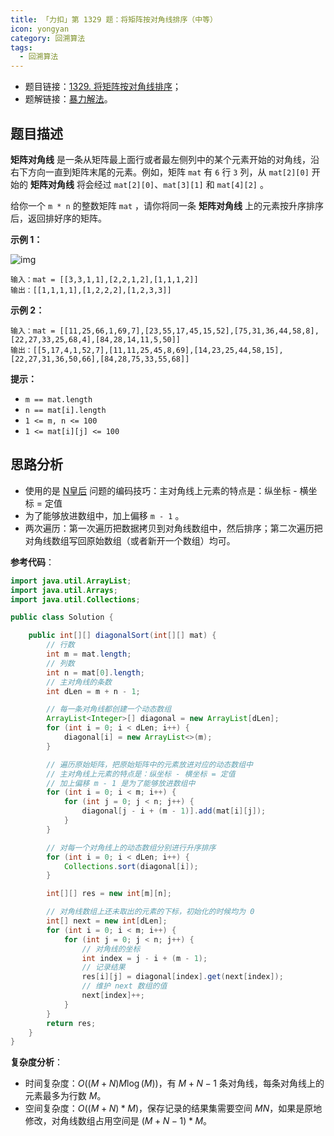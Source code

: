 ```yaml
---
title: 「力扣」第 1329 题：将矩阵按对角线排序（中等）
icon: yongyan
category: 回溯算法
tags:
  - 回溯算法
---
```



+ 题目链接：[1329. 将矩阵按对角线排序](https://leetcode-cn.com/problems/sort-the-matrix-diagonally/)；
+ 题解链接：[暴力解法](https://leetcode-cn.com/problems/sort-the-matrix-diagonally/solution/bao-li-jie-fa-by-liweiwei1419/)。

## 题目描述

**矩阵对角线** 是一条从矩阵最上面行或者最左侧列中的某个元素开始的对角线，沿右下方向一直到矩阵末尾的元素。例如，矩阵 `mat` 有 `6` 行 `3` 列，从 `mat[2][0]` 开始的 **矩阵对角线** 将会经过 `mat[2][0]`、`mat[3][1]` 和 `mat[4][2]` 。

给你一个 `m * n` 的整数矩阵 `mat` ，请你将同一条 **矩阵对角线** 上的元素按升序排序后，返回排好序的矩阵。

**示例 1：**

![img](https://assets.leetcode-cn.com/aliyun-lc-upload/uploads/2020/01/25/1482_example_1_2.png)

```
输入：mat = [[3,3,1,1],[2,2,1,2],[1,1,1,2]]
输出：[[1,1,1,1],[1,2,2,2],[1,2,3,3]]
```

**示例 2：**

```
输入：mat = [[11,25,66,1,69,7],[23,55,17,45,15,52],[75,31,36,44,58,8],[22,27,33,25,68,4],[84,28,14,11,5,50]]
输出：[[5,17,4,1,52,7],[11,11,25,45,8,69],[14,23,25,44,58,15],[22,27,31,36,50,66],[84,28,75,33,55,68]]
```



**提示：**

- `m == mat.length`
- `n == mat[i].length`
- `1 <= m, n <= 100`
- `1 <= mat[i][j] <= 100`

## 思路分析

+ 使用的是 [N皇后](https://leetcode-cn.com/problems/n-queens) 问题的编码技巧：主对角线上元素的特点是：纵坐标 - 横坐标 = 定值
+ 为了能够放进数组中，加上偏移 `m - 1` 。
+ 两次遍历：第一次遍历把数据拷贝到对角线数组中，然后排序；第二次遍历把对角线数组写回原始数组（或者新开一个数组）均可。

**参考代码**：

```Java []
import java.util.ArrayList;
import java.util.Arrays;
import java.util.Collections;

public class Solution {

    public int[][] diagonalSort(int[][] mat) {
        // 行数
        int m = mat.length;
        // 列数
        int n = mat[0].length;
        // 主对角线的条数
        int dLen = m + n - 1;

        // 每一条对角线都创建一个动态数组
        ArrayList<Integer>[] diagonal = new ArrayList[dLen];
        for (int i = 0; i < dLen; i++) {
            diagonal[i] = new ArrayList<>(m);
        }

        // 遍历原始矩阵，把原始矩阵中的元素放进对应的动态数组中
        // 主对角线上元素的特点是：纵坐标 - 横坐标 = 定值
        // 加上偏移 m - 1 是为了能够放进数组中
        for (int i = 0; i < m; i++) {
            for (int j = 0; j < n; j++) {
                diagonal[j - i + (m - 1)].add(mat[i][j]);
            }
        }

        // 对每一个对角线上的动态数组分别进行升序排序
        for (int i = 0; i < dLen; i++) {
            Collections.sort(diagonal[i]);
        }

        int[][] res = new int[m][n];

        // 对角线数组上还未取出的元素的下标，初始化的时候均为 0
        int[] next = new int[dLen];
        for (int i = 0; i < m; i++) {
            for (int j = 0; j < n; j++) {
                // 对角线的坐标
                int index = j - i + (m - 1);
                // 记录结果
                res[i][j] = diagonal[index].get(next[index]);
                // 维护 next 数组的值
                next[index]++;
            }
        }
        return res;
    }
}
```


**复杂度分析**：

+ 时间复杂度：$O((M + N ) M \log (M))$，有 $M + N - 1$ 条对角线，每条对角线上的元素最多为行数 $M$。
+ 空间复杂度：$O((M + N) * M)$，保存记录的结果集需要空间 $MN$，如果是原地修改，对角线数组占用空间是 $(M + N - 1) * M$。




